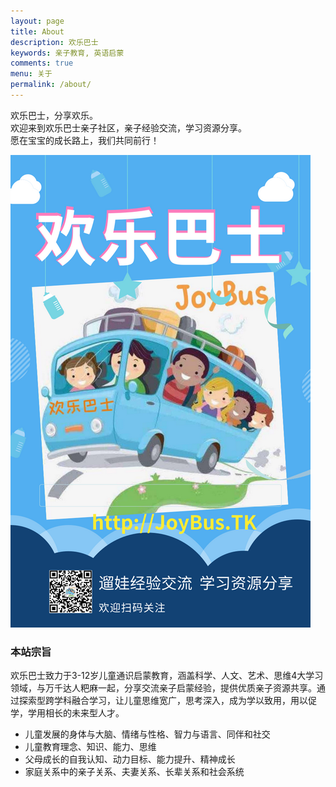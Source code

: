 ```yaml
---
layout: page
title: About
description: 欢乐巴士
keywords: 亲子教育, 英语启蒙
comments: true
menu: 关于
permalink: /about/
---
```


欢乐巴士，分享欢乐。     
欢迎来到欢乐巴士亲子社区，亲子经验交流，学习资源分享。    
愿在宝宝的成长路上，我们共同前行！

![欢乐巴士](/public/jbxc.jpg)    

### 本站宗旨   

欢乐巴士致力于3-12岁儿童通识启蒙教育，涵盖科学、人文、艺术、思维4大学习领域，与万千达人粑麻一起，分享交流亲子启蒙经验，提供优质亲子资源共享。通过探索型跨学科融合学习，让儿童思维宽广，思考深入，成为学以致用，用以促学，学用相长的未来型人才。
* 儿童发展的身体与大脑、情绪与性格、智力与语言、同伴和社交
* 儿童教育理念、知识、能力、思维
* 父母成长的自我认知、动力目标、能力提升、精神成长
* 家庭关系中的亲子关系、夫妻关系、长辈关系和社会系统

